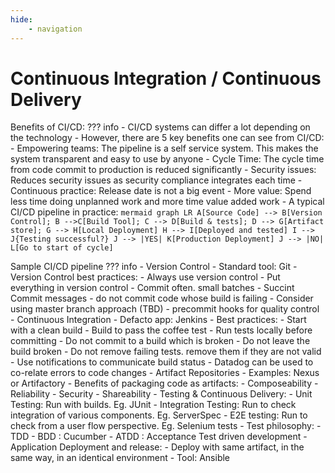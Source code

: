 ```yaml
---
hide:
    - navigation
---
```

# Continuous Integration / Continuous Delivery

Benefits of CI/CD:
??? info
    - CI/CD systems can differ a lot depending on the technology
    - However, there are 5 key benefits one can see from CI/CD:
        - Empowering teams: The pipeline is a self service system. This makes the system transparent and easy to use by anyone
        - Cycle Time: The cycle time from code commit to production is reduced significantly
        - Security issues: Reduces security issues as security compliance integrates each time
        - Continuous practice: Release date is not a big event
        - More value: Spend less time doing unplanned work and more time value added work
    - A typical CI/CD pipeline in practice:
        ``` mermaid
            graph LR
            A[Source Code] --> B[Version Control];
            B -->C[Build Tool];
            C --> D[Build & tests];
            D --> G[Artifact store];
            G --> H[Local Deployment]
            H --> I[Deployed and tested]
            I --> J{Testing successful?}
            J --> |YES| K[Production Deployment]
            J --> |NO| L[Go to start of cycle]
        ```

Sample CI/CD pipeline
??? info
    - Version Control
        - Standard tool: Git
        - Version Control best practices:
            - Always use version control
            - Put everything in version control
            - Commit often. small batches
            - Succint Commit messages
            - do not commit code whose build is failing
            - Consider using master branch approach (TBD)
            - precommit hooks for quality control
    - Continuous Integration
        - Defacto app: Jenkins
        - Best practices:
            - Start with a clean build
            - Build to pass the coffee test
            - Run tests locally before committing
            - Do not commit to a build which is broken
            - Do not leave the build broken
            - Do not remove failing tests. remove them if they are not valid
            - Use notifications to communicate build status
            - Datadog can be used to co-relate errors to code changes
    - Artifact Repositories
        - Examples: Nexus or Artifactory
        - Benefits of packaging code as artifacts:
            - Composeability
            - Reliability
            - Security
            - Shareability
    - Testing & Continuous Delivery:
        - Unit Testing: Run with builds. Eg. JUnit
        - Integration Testing: Run to check integration of various components. Eg. ServerSpec
        - E2E testing: Run to check from a user flow perspective. Eg. Selenium tests
        - Test philosophy:
            - TDD
            - BDD : Cucumber
            - ATDD : Acceptance Test driven development
        - Application Deployment and release:
            - Deploy with same artifact, in the same way, in an identical environment
            - Tool: Ansible

